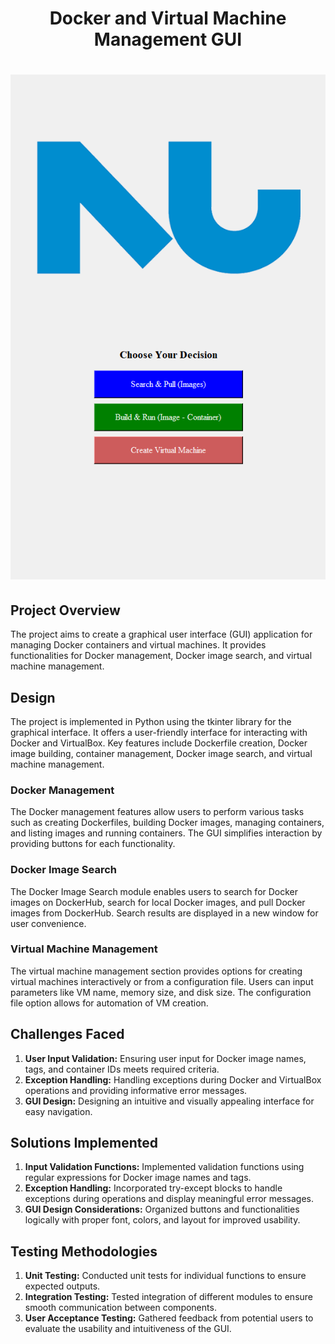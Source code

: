 <div align="center">
  <h1>Docker and Virtual Machine Management GUI<h1/>
  <a href="#">
    <img src="image/GUI.png" alt="Sample GUI">
  </a>
</div>

## Project Overview
The project aims to create a graphical user interface (GUI) application for managing Docker containers and virtual machines. It provides functionalities for Docker management, Docker image search, and virtual machine management.

## Design
The project is implemented in Python using the tkinter library for the graphical interface. It offers a user-friendly interface for interacting with Docker and VirtualBox. Key features include Dockerfile creation, Docker image building, container management, Docker image search, and virtual machine management.

### Docker Management
The Docker management features allow users to perform various tasks such as creating Dockerfiles, building Docker images, managing containers, and listing images and running containers. The GUI simplifies interaction by providing buttons for each functionality.

### Docker Image Search
The Docker Image Search module enables users to search for Docker images on DockerHub, search for local Docker images, and pull Docker images from DockerHub. Search results are displayed in a new window for user convenience.

### Virtual Machine Management
The virtual machine management section provides options for creating virtual machines interactively or from a configuration file. Users can input parameters like VM name, memory size, and disk size. The configuration file option allows for automation of VM creation.

## Challenges Faced
1. **User Input Validation:** Ensuring user input for Docker image names, tags, and container IDs meets required criteria.
2. **Exception Handling:** Handling exceptions during Docker and VirtualBox operations and providing informative error messages.
3. **GUI Design:** Designing an intuitive and visually appealing interface for easy navigation.

## Solutions Implemented
1. **Input Validation Functions:** Implemented validation functions using regular expressions for Docker image names and tags.
2. **Exception Handling:** Incorporated try-except blocks to handle exceptions during operations and display meaningful error messages.
3. **GUI Design Considerations:** Organized buttons and functionalities logically with proper font, colors, and layout for improved usability.

## Testing Methodologies
1. **Unit Testing:** Conducted unit tests for individual functions to ensure expected outputs.
2. **Integration Testing:** Tested integration of different modules to ensure smooth communication between components.
3. **User Acceptance Testing:** Gathered feedback from potential users to evaluate the usability and intuitiveness of the GUI.
